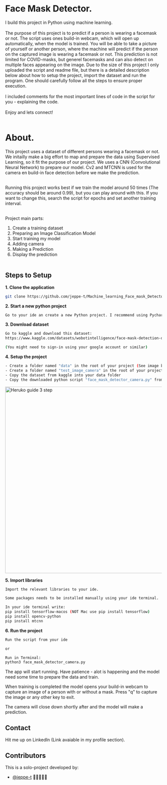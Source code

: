 # Face Mask Detector.

I build this project in Python using machine learning.<br /><br /> 
The purpose of this project is to predict if a person is wearing a facemask or not. The script uses ones build-in webcam, which will open up automatically, when the model is trained. You will be able to take a picture of yourself or another person, where the machine will predict if the person on the captured image is wearing a facemask or not. This prediction is not limited for COVID-masks, but generel facemasks and can also detect on multiple faces appearing on the image. Due to the size of this project I only uploaded the script and readme file, but there is a detailed description below about how to setup the project, import the dataset and run the program. One should carefully follow all the steps to ensure proper execution.<br /> <br /> 
I included comments for the most important lines of code in the script for you - explaining the code.<br /> <br /> 
Enjoy and lets connect!<br /><br />

# About.

This project uses a dataset of different persons wearing a facemask or not. We initailly make a big effort to map and prepare the data using Supervised Learning, so it fit the purpose of our project. We uses a CNN (Convolutional Neural Network) to prepare our model. Cv2 and MTCNN is used for the camera en build-in face detection before we make the prediction.<br /> <br /> 

Running this project works best if we train the model around 50 times (The accuracy should be around 0.99), but you can play around with this. If you want to change this, search the script for epochs and set another training interval.<br /> <br />  

Project main parts:<br />
1. Create a training dataset<br />
2. Preparing an Image Classification Model<br />
3. Start training my model<br />
4. Adding camera<br />
5. Making a Prediction<br />
6. Display the prediction<br /><br />


## Steps to Setup

**1. Clone the application**

```bash
git clone https://github.com/jeppe-t/Machine_learning_Face_mask_Detector.git
```

**2. Start a new python project**
```bash
Go to your ide an create a new Python project. I recommend using Pycharm or IntelliJ for this.
```

**3. Download dataset**

```bash
Go to kaggle and download this dataset: 
https://www.kaggle.com/datasets/wobotintelligence/face-mask-detection-dataset

(You might need to sign-in using your google account or similar)
```

**4. Setup the project**

```bash
- Create a folder named "data" in the root of your project (See image below - folder setup)
- Create a folder named "test_image_camera" in the root of your project
- Copy the dataset from kaggle into your data folder
- Copy the downloaded python script "face_mask_detector_camera.py" from my project to the root of your project
```
<img width="600" alt="Heruko guide 3  step" src="https://user-images.githubusercontent.com/82437282/211778945-c269ba2f-8bdb-488e-887a-ae17dbfd2838.png">


**5. Import libraries**

```bash
Import the relevant libraries to your ide.

Some packages needs to be installed manually using your ide terminal. 

In your ide terminal write:
pip install tensorflow-macos (NOT Mac use pip install tensorflow)
pip install opencv-python
pip install mtcnn

```

**6. Run the project**

```bash
Run the script from your ide

or

Run in Terminal:
python3 face_mask_detector_camera.py
```

The app will start running. Have patience - alot is happening and the model need some time to prepare the data and train.

When training is completed the model opens your build-in webcam to capture an image of a person with or without a mask.
Press "q" to capture the image or any other key to exit.

The camera will close down shortly after and the model will make a prediction.<br />

## Contact

Hit me up on LinkedIn (Link avaiable in my profile section). <br /> 
  
## Contributors

This is a solo-project developed by:

* [@jeppe-t](https://github.com/jeppe-t) 👊🏻👨🏻‍💻
